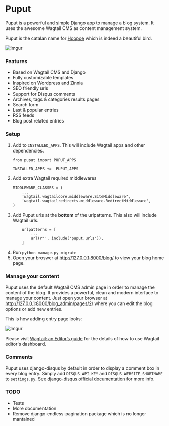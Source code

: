 # Puput

Puput is a powerful and simple Django app to manage a blog system. It uses the awesome Wagtail CMS as content management system.

Puput is the catalan name for [Hoopoe](https://en.wikipedia.org/wiki/Hoopoe) which is indeed a beautiful bird.

![Imgur](http://i.imgur.com/ndZLeWb.png?1)

### Features
* Based on Wagtail CMS and Django
* Fully customizable templates
* Inspired on Wordpress and Zinnia
* SEO friendly urls
* Support for Disqus comments
* Archives, tags & categories results pages
* Search form
* Last & popular entries
* RSS feeds
* Blog post related entries

### Setup

1. Add to `INSTALLED_APPS`. This will include Wagtail apps and other dependencies.
    ```
    from puput import PUPUT_APPS
    
    INSTALLED_APPS +=  PUPUT_APPS
    ```
2. Add extra Wagtail required middlewares
    ```
    MIDDLEWARE_CLASSES = (
        ...
        'wagtail.wagtailcore.middleware.SiteMiddleware',
        'wagtail.wagtailredirects.middleware.RedirectMiddleware',
    )
    ```
3. Add Puput urls at the __bottom__ of the urlpatterns. This also will include Wagtail urls.
    ```
        urlpatterns = [
            ...
            url(r'', include('puput.urls')),
        ]
    ```
4. Run `python manage.py migrate`
5. Open your broswer at http://127.0.0.1:8000/blog/ to view your blog home page. 

### Manage your content

Puput uses the default Wagtail CMS admin page in order to manage the content of the blog. It provides a powerful, clean and modern interface to manage your content. Just open your browser at http://127.0.0.1:8000/blog_admin/pages/2/ where you can edit the blog options or add new entries.

This is how adding entry page looks:

![Imgur](http://i.imgur.com/NntrN3i.png?1)

Please visit [Wagtail: an Editor’s guide](http://docs.wagtail.io/en/v1.0/editor_manual/index.html) for the details of how to use Wagtail editor's dashboard.

### Comments

Puput uses django-disqus by default in order to display a comment box in every blog entry. Simply add `DISQUS_API_KEY` and `DISQUS_WEBSITE_SHORTNAME` to `settings.py`. See [django-disqus official documentation](http://django-disqus.readthedocs.org/en/latest/installation.html#configuring-your-django-installation) for more info.

### TODO

* Tests
* More documentation
* Remove django-endless-pagination package which is no longer mantained